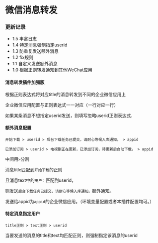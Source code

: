 # 微信消息转发

### 更新记录

- 1.5 丰富日志
- 1.4 特定消息强制指定userid
- 1.3 防重复发送额外消息
- 1.2 fix规则
- 1.1 自定义发送额外消息
- 1.0 根据正则转发通知到其他WeChat应用


#### 消息转发插件加强版

根据正则表达式将对应title的消息转发到不同的企业微信应用上

企业微信应用配置与正则表达式一一对应（一行对应一行）

如果某条消息不想指定userid发送，则填写忽略userid正则表达式.

#### 额外消息配置

`开始下载 > userid > 后台下载任务已提交，请耐心等候入库通知。 > appid`

`已添加订阅 > userid > 电视剧正在更新，已添加订阅，待更新后自动下载。 > appid`

中间用` > `分割

消息title匹配到`开始下载`的正则

且消息text中的`用户：`匹配到userid，

则发送`后台下载任务已提交，请耐心等候入库通知。`额外通知。

发送给appid为`appid`的企业微信应用。（环境变量配置或者本插件配置均可。）


#### 特定消息指定用户

`title正则 > text正则 > userid`

当要发送的消息的title和text均匹配正则，则强制指定该消息的userid
